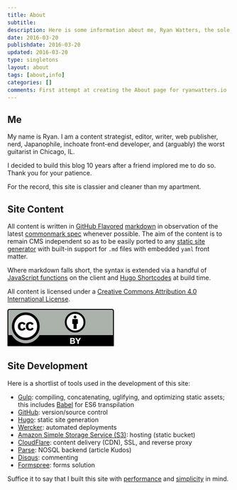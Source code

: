 ```yaml
---
title: About
subtitle:
description: Here is some information about me, Ryan Watters, the sole developer, publisher, writer, and editor for ryanwatters.io.
date: 2016-03-20
publishdate: 2016-03-20
updated: 2016-03-20
type: singletons
layout: about
tags: [about,info]
categories: []
comments: First attempt at creating the About page for ryanwatters.io
---
```


## Me

My name is Ryan. I am a content strategist, editor, writer, web publisher, nerd, Japanophile, inchoate front-end developer, and (arguably) the worst guitarist in Chicago, IL.

I decided to build this blog 10 years after a friend implored me to do so. Thank you for your patience.

For the record, this site is classier and cleaner than my apartment.

## Site Content

All content is written in [GitHub Flavored][] [markdown](https://daringfireball.net/projects/markdown/) in observation of the latest [commonmark spec][] whenever possible. The aim of the content is to remain CMS independent so as to be easily ported to any [static site generator][] with built-in support for `.md` files with embedded `yaml` front matter.

Where markdown falls short, the syntax is extended via a handful of [JavaScript functions][] on the client and [Hugo Shortcodes][] at build time.

All content is licensed under a [Creative Commons Attribution 4.0 International License](http://creativecommons.org/licenses/by/4.0/).

<a href="http://creativecommons.org/licenses/by/4.0/" target="_blank" class="creative-commons"><img src="/assets/images/icons/cc-by.svg" class="cc-license-icon" alt="Creative Commons Attribution 4.0 License icon"></a>

## Site Development

Here is a shortlist of tools used in the development of this site:

* [Gulp][]: compiling, concatenating, uglifying, and optimizing static assets; this includes [Babel][] for ES6 transpilation
* [GitHub][]: version/source control
* [Hugo][]: static site generation
* [Wercker][]: automated deployments
* [Amazon Simple Storage Service (S3)][]: hosting (static bucket)
* [CloudFlare][]: content delivery (CDN), SSL, and reverse proxy
* [Parse][]: NOSQL backend (article Kudos)
* [Disqus][]: commenting
* [Formspree][]: forms solution

Suffice it to say that I built this site with [performance][] and [simplicity][] in mind.

[Amazon Simple Storage Service (S3)]:https://aws.amazon.com/s3/
[Babel]:https://babeljs.io/
[CloudFlare]:https://www.cloudflare.com
[commonmark spec]:http://spec.commonmark.org/
[Disqus]:https://disqus.com/
[Formspree]:http://formspree.io/
[GitHub]:https://github.com/rdwatters/ryanwattersme
[GitHub Flavored]:https://help.github.com/articles/basic-writing-and-formatting-syntax/
[Gulp]:http://gulpjs.com/
[available on GitHub]:https://www.github.com/rdwatters/ryanwattersme
[Hugo]:http://gohugo.io/
[Hugo Shortcodes]:http://gohugo.io/extras/shortcodes/
[JavaScript Functions]:https://github.com/rdwatters/ryanwattersme/tree/master/assets/js/modules
[parse]:https://www.parse.com
[performance]:https://developers.google.com/speed/pagespeed/insights/?url=https%3A%2F%2Fryanwatters.io
[simplicity]:/colophon/
[static site generator]:https://www.staticgen.com/
[wercker]:http://wercker.com/



